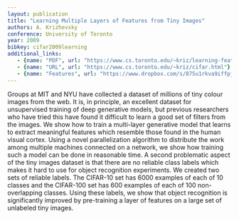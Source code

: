 ```yaml
---
layout: publication
title: "Learning Multiple Layers of Features from Tiny Images"
authors: A. Krizhevsky
conference: University of Toronto
year: 2009
bibkey: cifar2009learning
additional_links:
   - {name: "PDF", url: "https://www.cs.toronto.edu/~kriz/learning-features-2009-TR.pdf"}
   - {name: "URL", url: "https://www.cs.toronto.edu/~kriz/cifar.html"}
   - {name: "Features", url: "https://www.dropbox.com/s/875u1rkva9iffpj/Gist512CIFAR10.mat?dl=0&m="}
---
```

Groups at MIT and NYU have collected a dataset of millions of tiny colour images from the web. It
is, in principle, an excellent dataset for unsupervised training of deep generative models, but previous
researchers who have tried this have found it difficult to learn a good set of
filters from the images.
We show how to train a multi-layer generative model that learns to extract meaningful features which
resemble those found in the human visual cortex. Using a novel parallelization algorithm to distribute
the work among multiple machines connected on a network, we show how training such a model can be
done in reasonable time.
A second problematic aspect of the tiny images dataset is that there are no reliable class labels
which makes it hard to use for object recognition experiments. We created two sets of reliable labels.
The CIFAR-10 set has 6000 examples of each of 10 classes and the CIFAR-100 set has 600 examples of
each of 100 non-overlapping classes. Using these labels, we show that object recognition is significantly
improved by pre-training a layer of features on a large set of unlabeled tiny images.
